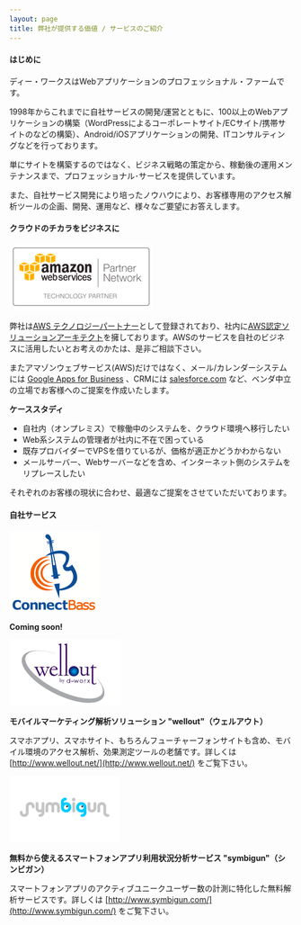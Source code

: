 ```yaml
---
layout: page
title: 弊社が提供する価値 / サービスのご紹介
---
```


#### はじめに

ディー・ワークスはWebアプリケーションのプロフェッショナル・ファームです。

1998年からこれまでに自社サービスの開発/運営とともに、100以上のWebアプリケーションの構築（WordPressによるコーポレートサイト/ECサイト/携帯サイトのなどの構築）、Android/iOSアプリケーションの開発、ITコンサルティングなどを行っております。

単にサイトを構築するのではなく、ビジネス戦略の策定から、稼動後の運用メンテナンスまで、プロフェッショナル･サービスを提供しています。

また、自社サービス開発により培ったノウハウにより、お客様専用のアクセス解析ツールの企画、開発、運用など、様々なご要望にお答えします。


#### クラウドのチカラをビジネスに

![AWS テクノロジーパートナー](/assets/img/apn_logo.png)

弊社は[AWS テクノロジーパートナー](http://aws.amazon.com/jp/solutions/solution-providers-japan/)として登録されており、社内に[AWS認定ソリューションアーキテクト](http://aws.amazon.com/jp/certification/)を擁しております。AWSのサービスを自社のビジネスに活用したいとお考えのかたは、是非ご相談下さい。

またアマゾンウェブサービス(AWS)だけではなく、メール/カレンダーシステムには [Google Apps for Business](http://www.google.co.jp/intx/ja/enterprise/apps/business/) 、CRMには [salesforce.com](http://www.salesforce.com/jp/) など、ベンダ中立の立場でお客様へのご提案を作成いたします。


**ケーススタディ**

* 自社内（オンプレミス）で稼働中のシステムを、クラウド環境へ移行したい
* Web系システムの管理者が社内に不在で困っている
* 既存プロバイダーでVPSを借りているが、価格が適正かどうかわからない
* メールサーバー、Webサーバーなどを含め、インターネット側のシステムをリプレースしたい

それぞれのお客様の現状に合わせ、最適なご提案をさせていただいております。


#### 自社サービス

![ConnectBass](/assets/img/cb_logo.png)

**Coming soon!**

![wellout](/assets/img/wellout_logo.png)

**モバイルマーケティング解析ソリューション "wellout"（ウェルアウト）**

スマホアプリ、スマホサイト、もちろんフューチャーフォンサイトも含め、モバイル環境のアクセス解析、効果測定ツールの老舗です。詳しくは [http://www.wellout.net/](http://www.wellout.net/) をご覧下さい。

![symbigun](/assets/img/symbigun_logo.png)

**無料から使えるスマートフォンアプリ利用状況分析サービス "symbigun"（シンビガン）**

スマートフォンアプリのアクティブユニークユーザー数の計測に特化した無料解析サービスです。詳しくは [http://www.symbigun.com/](http://www.symbigun.com/) をご覧下さい。


